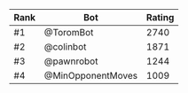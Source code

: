 Rank|Bot|Rating
---|---|---
#1|@ToromBot|2740
#2|@colinbot|1871
#3|@pawnrobot|1244
#4|@MinOpponentMoves|1009
